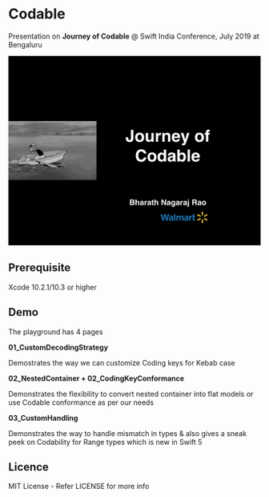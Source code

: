 # Codable

Presentation on **Journey of Codable** @ Swift India Conference, July 2019 at Bengaluru

![swiftconference_jul2019_bharathnagarajrao](https://github.com/bharathnagarajrao/Codable/blob/master/Journey_Of_Codable.gif)

## Prerequisite

Xcode 10.2.1/10.3 or higher 

## Demo 

The playground has 4 pages 

**01_CustomDecodingStrategy**

Demostrates the way we can customize Coding keys for Kebab case 

**02_NestedContainer + 02_CodingKeyConformance**

Demonstrates the flexibility to convert nested container into flat models or use Codable conformance as per our needs

**03_CustomHandling**

Demonstrates the way to handle mismatch in types & also gives a sneak peek on Codability for Range types which is new in Swift 5

## Licence 

MIT License - Refer LICENSE for more info
